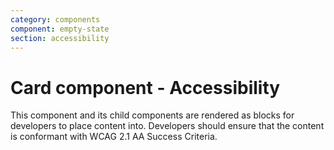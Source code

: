 ```yaml
---
category: components
component: empty-state
section: accessibility
---
```


# Card component - Accessibility

This component and its child components are rendered as blocks for developers to place content into. Developers should ensure that the content is conformant with WCAG 2.1 AA Success Criteria.